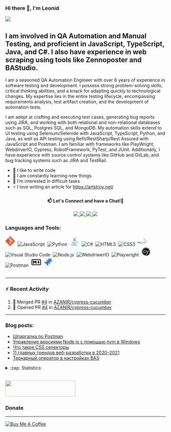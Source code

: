 ### Hi there 👋, I'm Leonid

![](https://komarev.com/ghpvc/?username=AZANIR&style=flat-square)

## I am involved in QA Automation and Manual Testing, and proficient in JavaScript, TypeScript, Java, and C#. I also have experience in web scraping using tools like Zennoposter and BAStudio.

I am a seasoned QA Automation Engineer with over 6 years of experience in software testing and development. I possess strong problem-solving skills, critical thinking abilities, and a knack for adapting quickly to technological changes. My expertise lies in the entire testing lifecycle, encompassing requirements analysis, test artifact creation, and the development of automation tests.

I am adept at crafting and executing test cases, generating bug reports using JIRA, and working with both relational and non-relational databases such as SQL, Postgres SQL, and MongoDB. My automation skills extend to UI testing using Selenium/Selenide with JavaScript, TypeScript, Python, and Java, as well as API testing using Refit/RestSharp/Rest Assured with JavaScript and Postman. I am familiar with frameworks like PlayWright, WebdriverIO, Cypress, RobotFramework, PyTest, and JUnit. Additionally, I have experience with source control systems like GitHub and GitLab, and bug tracking systems such as JIRA and TestRail.

- 💪 I like to write code
- 🥅 I am constantly learning new things
- 👀 I’m interested in difficult tasks
- ⚡ I love writing an article for https://artstroy.net/

<h4 align="center">
  📫 Let's Connect and have a Chat!💬
</h1>
<p align="center">
<a href="https://t.me/AzaniR">
  <img height="32" src="https://cdn-icons-png.flaticon.com/512/906/906377.png"/>
</a>
<a href="https://www.linkedin.com/in/azanir/">
  <img height="32" src="https://cdn-icons-png.flaticon.com/512/1377/1377213.png"/>
</a>
<a href="https://www.facebook.com/leonid.mayevsky">
  <img height="32" src="https://cdn-icons-png.flaticon.com/512/3670/3670032.png"/>
</a>
<a href="https://twitter.com/eleoneks">
  <img height="32" src="https://cdn-icons-png.flaticon.com/512/3670/3670127.png"/>
</a>
</p>

### Languages and Tools:

<div>
<img alt="Git" width="30" height="30" src="https://github.com/devicons/devicon/blob/master/icons/git/git-original.svg" />&nbsp
<img alt="JavaScript" width="30" height="30" src="https://cdn-icons-png.flaticon.com/512/5968/5968292.png" />&nbsp
<img alt="Python" width="30" height="30" src="https://cdn-icons-png.flaticon.com/512/5968/5968350.png" />&nbsp
<img alt="Java" width="30" height="30" src="https://github.com/devicons/devicon/blob/master/icons/java/java-original.svg" />&nbsp
<img alt="C#" width="30" height="30" src="https://img.icons8.com/color/344/c-sharp-logo-2.png" />&nbsp
<img alt="HTML5" width="30" height="30" src="https://cdn-icons-png.flaticon.com/512/174/174854.png" />&nbsp
<img alt="CSS3" width="30" height="30" src="https://cdn-icons-png.flaticon.com/512/732/732190.png" />&nbsp
<img src="https://github.com/devicons/devicon/blob/master/icons/mysql/mysql-original-wordmark.svg" alt="MySQL" width="30" height="30" />&nbsp
<img alt="Visual Studio Code" width="30" height="30" src="https://code.visualstudio.com/assets/images/code-stable.png" />&nbsp
<img alt="Node.js" width="30" height="30" src="https://cdn-icons-png.flaticon.com/512/5968/5968322.png" />&nbsp
<img alt="WebdriwerIO" width="30" height="30" src="https://raw.githubusercontent.com/webdriverio/webdriverio-schematics/HEAD/.github/assets/logo.png" />&nbsp
<img alt="Playwright" width="30" height="30" src="https://playwright.dev/img/playwright-logo.svg" />&nbsp
<img alt="Cypress" width="30" height="30" src="https://raw.githubusercontent.com/vscode-icons/vscode-icons/a6526a9b865babf8d661779a5d1fff67672fce89/icons/file_type_cypress.svg" />&nbsp
<img alt="Postman" width="30" height="30" src="https://cdn.icon-icons.com/icons2/3053/PNG/512/postman_alt_macos_bigsur_icon_189814.png" />&nbsp
<img src="https://github.com/devicons/devicon/blob/master/icons/markdown/markdown-original.svg" alt="Markdown" width="30" height="30" />&nbsp
<img src="https://github.com/devicons/devicon/blob/master/icons/jira/jira-original.svg" title="Jira" alt="Jira" width="30" height="30"/>&nbsp
</div>
<br />

---

### :zap: Recent Activity

<!--START_SECTION:activity-->
1. 🎉 Merged PR [#4](https://github.com/AZANIR/cypress-cucumber/pull/4) in [AZANIR/cypress-cucumber](https://github.com/AZANIR/cypress-cucumber)
2. 💪 Opened PR [#4](https://github.com/AZANIR/cypress-cucumber/pull/4) in [AZANIR/cypress-cucumber](https://github.com/AZANIR/cypress-cucumber)
<!--END_SECTION:activity-->

---

### Blog posts:
<!-- BLOG-POST-LIST:START -->
- [Шпаргалка по Postman](https://artstroy.net/shpargalka-po-postman/)
- [Управление версиями Node.js с помощью nvm в Windows](https://artstroy.net/upravlenie-versiyami-node-js-s-pomoshhyu-nvm-v-windows/)
- [Что такое CSS селекторы](https://artstroy.net/chto-takoe-css-selektory/)
- [11 главных трендов веб-разработки в 2020–2021](https://artstroy.net/11-glavnyx-trendov-veb-razrabotki-v-2020-2021/)
- [Тернарный оператор в настройках BAS](https://artstroy.net/ternarnyj-operator-v-nastrojkax-bas/)
<!-- BLOG-POST-LIST:END -->

<details>
  <summary>:zap: Statistics:</summary>
   <img align="left" alt="codeSTACKr's GitHub Stats" src="https://github-readme-stats.vercel.app/api/top-langs/?username=AZANIR&theme=tokyonight&langs_count=4" />
    <br />
    <img align="left" alt="codeSTACKr's GitHub Stats" src="https://github-readme-stats.vercel.app/api?username=AZANIR&show_icons=true&theme=tokyonight&show_icons=true" />
</details>

<br />

<a href="https://codetrace.com/users/AZANIR"><img src="https://codetrace.com/widget/AZANIR" width="220" height="50" /></a>

### Donate
___
<a href="https://www.buymeacoffee.com/AZANIR" rel="nofollow">
  <img src="https://camo.githubusercontent.com/87ad997db06103b8ac1dd5f22e60abbc0c597c5e4bd7c5b5301b90e4b9a0501f/68747470733a2f2f63646e2e6275796d6561636f666665652e636f6d2f627574746f6e732f64656661756c742d7265642e706e67" alt="Buy Me A Coffee" height="40" width="170" data-canonical-src="https://cdn.buymeacoffee.com/buttons/default-red.png" style="max-width: 100%;">
</a>
